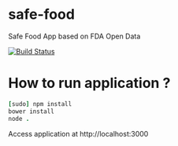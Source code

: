 # safe-food
Safe Food App based on FDA Open Data

[![Build Status](https://travis-ci.org/itgfirm/safe-food.svg?branch=master)](https://travis-ci.org/itgfirm/safe-food)

# How to run application ?
```ruby
[sudo] npm install
bower install
node .
```
Access application at http://localhost:3000
